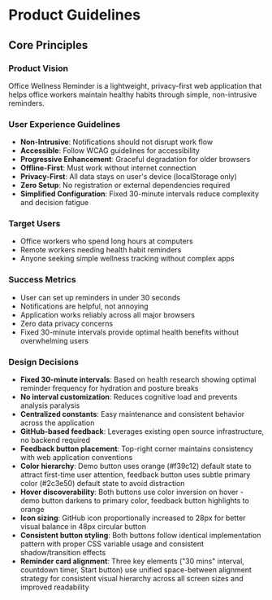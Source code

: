 # Product Guidelines

## Core Principles

### Product Vision
Office Wellness Reminder is a lightweight, privacy-first web application that helps office workers maintain healthy habits through simple, non-intrusive reminders.

### User Experience Guidelines
- **Non-Intrusive**: Notifications should not disrupt work flow
- **Accessible**: Follow WCAG guidelines for accessibility
- **Progressive Enhancement**: Graceful degradation for older browsers
- **Offline-First**: Must work without internet connection
- **Privacy-First**: All data stays on user's device (localStorage only)
- **Zero Setup**: No registration or external dependencies required
- **Simplified Configuration**: Fixed 30-minute intervals reduce complexity and decision fatigue

### Target Users
- Office workers who spend long hours at computers
- Remote workers needing health habit reminders
- Anyone seeking simple wellness tracking without complex apps

### Success Metrics
- User can set up reminders in under 30 seconds
- Notifications are helpful, not annoying
- Application works reliably across all major browsers
- Zero data privacy concerns
- Fixed 30-minute intervals provide optimal health benefits without overwhelming users

### Design Decisions
- **Fixed 30-minute intervals**: Based on health research showing optimal reminder frequency for hydration and posture breaks
- **No interval customization**: Reduces cognitive load and prevents analysis paralysis
- **Centralized constants**: Easy maintenance and consistent behavior across the application
- **GitHub-based feedback**: Leverages existing open source infrastructure, no backend required
- **Feedback button placement**: Top-right corner maintains consistency with web application conventions
- **Color hierarchy**: Demo button uses orange (#f39c12) default state to attract first-time user attention, feedback button uses subtle primary color (#2c3e50) default state to avoid distraction
- **Hover discoverability**: Both buttons use color inversion on hover - demo button darkens to primary color, feedback button highlights to orange
- **Icon sizing**: GitHub icon proportionally increased to 28px for better visual balance in 48px circular button
- **Consistent button styling**: Both buttons follow identical implementation pattern with proper CSS variable usage and consistent shadow/transition effects
- **Reminder card alignment**: Three key elements ("30 mins" interval, countdown timer, Start button) use unified space-between alignment strategy for consistent visual hierarchy across all screen sizes and improved readability